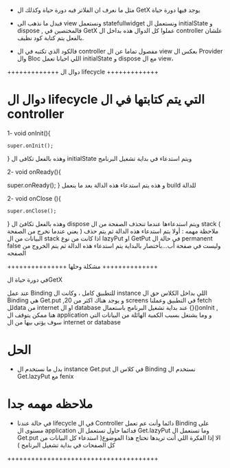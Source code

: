 - مثل ما نعرف ان الفلاتر فيه دورة حياة وكذلك ال GetX يوجد فيها دورة حياة

- فبدل ما نذهب الى view ونستعمل statefullwidget ونستعمل ال initialState و dispose , فالمختصين في GetX عملوا كل الدوال هذه بداخل ال controller علشان بالفعل يتم كتابة كود نظيف.

-  فالكود الذي تكتبه في ال controller مفصول تماما عن ال view بعكس ال Provider وال Bloc اللي احيانا تعمل initialState و dispose مع ال view،
 

+++++++++++++ دوال ال lifecycle +++++++++++++

# دوال ال lifecycle التي يتم كتابتها في ال controller 
 
1- void onInit(){

    super.onInit();
 } 
وهذه بالفعل تكافى ال initialState ويتم استدعاء في بداية تشغيل البرنامج

2- void onReady(){ 

super.onReady();
}
و هذه يتم استدعاء هذه الدالة بعد ما ينعمل build للدالة


2- void onClose (){

    super.onClose();
 } 
وهذه بالفعل تكافئ ال dispose ويتم استدعاءها عندما تنحذف الصفحة من ال stack ( يعني عندما نخرج من الصفحة )
ملاحظة مهمه : أولا يتم استدعاء هذه الدالة ثم يتم حذف البيانات من ال stack اذا كانت من نوع lazyPut او GetPut في حالة ال permanent false وليست في صفحة أب...بأختصار بالبداية يتم استدعاء هذه الدالة ثم يتم الخروج من الصفحه 

+++++++++++++++ مشكلة وحلها ++++++++++++++

في دورة حياة الGetX

عند عمل Binding للتطبيق كامل ، وكانت ال instance اللي بداخل الكلاس حق ال Binding هي Get.put ,و يوجد هناك اكثر من 20 screens في التطبيق وعملنا fetch للdata من internet او ال database عند بداية تشغيل البرنامج 
باستعمال {}()onInit , هنا ممكن يتوقف ال application و وما يشتغل بسبب الكمية الهائلة من البيانات التي سوف يؤتى بيها من ال internet or database  

# الحل

- بدل ما نستخدم ال instance Get.put في كلاس ال Binding نستخدم ال Get.lazyPut مع fenix



# ملاحظه مهمه جدا 

- في حالة عندنا lifecycle في ال Controller دائما وأنت عم تعمل Binding على مستوى ال application فدائما حاول تستعمل ال Get.lazyPut وما تستعمل ال Get.put الا إذا الفكرة اللي أنت تريدها تحتاج هذا الموضوع( استدعاء كل البيانات من كل الصفحات في بداية تشغيل البرنامج )

++++++++++++++++++++++++++++++++++++++

